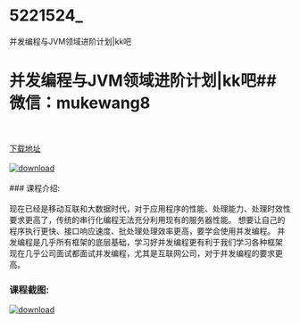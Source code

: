# 5221524_
并发编程与JVM领域进阶计划|kk吧
# 并发编程与JVM领域进阶计划|kk吧## 微信：mukewang8
<br/></br>[下载地址](http://www.36tz.cn/article/5221524 "下载地址")
<br/></br>[![download](http://36tz.cn/muke_img/2021_11_1-10-300x194.png "下载地址")](http://www.36tz.cn/article/5221524 "下载地址")
<br/></br>### 课程介绍:<br/></br>现在已经是移动互联和大数据时代，对于应用程序的性能、处理能力、处理时效性要求更高了，传统的串行化编程无法充分利用现有的服务器性能。
想要让自己的程序执行更快、接口响应速度、批处理处理效率更高，要学会使用并发编程。
并发编程是几乎所有框架的底层基础，学习好并发编程更有利于我们学习各种框架
现在几乎公司面试都面试并发编程，尤其是互联网公司，对于并发编程的要求更高。

### 课程截图:
[![download](http://36tz.cn/muke_img/2021_11_2-9.png "下载地址")](http://www.36tz.cn/article/5221524 "下载地址")
